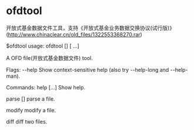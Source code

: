 # ofdtool
开放式基金数据文件工具，支持《开放式基金业务数据交换协议(试行版)》(http://www.chinaclear.cn/old_files/1322553368270.rar) 

$ofdtool
usage: ofdtool [<flags>] <command> [<args> ...]

A OFD file(开放式基金数据文件) tool.

Flags:
  --help  Show context-sensitive help (also try --help-long and --help-man).

Commands:
  help [<command>...]
    Show help.

  parse [<flags>] <file>
    parse a file.

  modify <original file>
    modify a file.

  diff <lside file> <rside file>
    diff two files.

